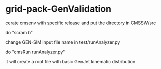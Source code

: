 # grid-pack-GenValidation
cerate cmsenv with specific release and put the directory in CMSSW/src

do "scram b"

change GEN-SIM input file name in test/runAnalyzer.py  

do "cmsRun runAnalyzer.py"

it will create a root file with basic GenJet kinematic distribution
